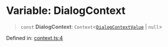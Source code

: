 # Variable: DialogContext

> `const` **DialogContext**: `Context`\<[`DialogContextValue`](../type-aliases/DialogContextValue.md) \| `null`\>

Defined in: [context.ts:4](https://github.com/MOhhh-ok/react-dialog-hub/blob/c5e3c43b911f4249d29d79fe042fbb21d3e67650/packages/react-dialog-hub/src/context.ts#L4)
